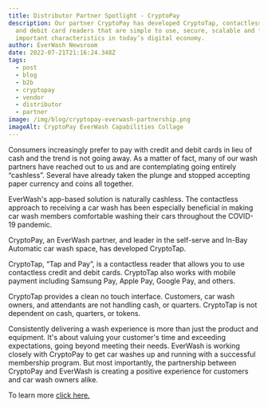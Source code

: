 ```yaml
---
title: Distributor Partner Spotlight - CryptoPay
description: Our partner CryptoPay has developed CryptoTap, contactless credit
  and debit card readers that are simple to use, secure, scalable and fast - all
  important characteristics in today’s digital economy.
author: EverWash Newsroom
date: 2022-07-21T21:16:24.348Z
tags:
  - post
  - blog
  - b2b
  - cryptopay
  - vendor
  - distributor
  - partner
image: /img/blog/cryptopay-everwash-partnership.png
imageAlt: CryptoPay EverWash Capabilities Collage
---
```

Consumers increasingly prefer to pay with credit and debit cards in lieu of cash and the trend is not going away. As a matter of fact, many of our wash partners have reached out to us and are contemplating going entirely “cashless”. Several have already taken the plunge and stopped accepting paper currency and coins all together.

EverWash's app-based solution is naturally cashless. The contactless approach to receiving a car wash has been especially beneficial in making car wash members comfortable washing their cars throughout the COVID-19 pandemic. 

CryptoPay, an EverWash partner, and leader in the self-serve and In-Bay Automatic car wash space, has developed CryptoTap. 

CryptoTap, “Tap and Pay”, is a contactless reader that allows you to use contactless credit and debit cards. CryptoTap also works with mobile payment including Samsung Pay, Apple Pay, Google Pay, and others.

CryptoTap provides a clean no touch interface. Customers, car wash owners, and attendants are not handling cash, or quarters. CryptoTap is not dependent on cash, quarters, or tokens. 

Consistently delivering a wash experience is more than just the product and equipment. It's about valuing your customer's time and exceeding expectations, going beyond meeting their needs. EverWash is working closely with CryptoPay to get car washes up and running with a successful membership program. But most importantly, the partnership between CryptoPay and EverWash is creating a positive experience for customers and car wash owners alike.

To learn more [click here.](https://blog.kleen-ritecorp.com/cryptopay-announces-cryptotap-the-new-contactless-payment-option-for-car-washes/)